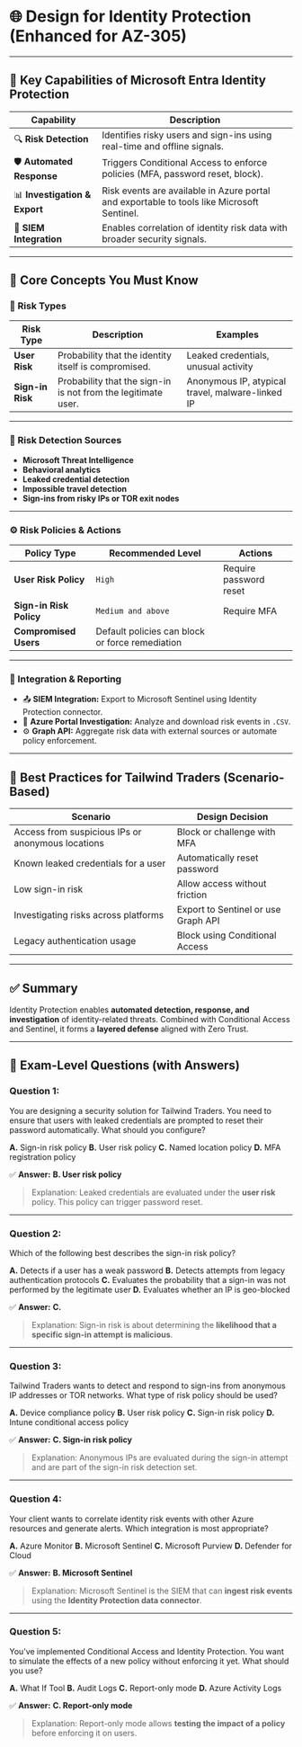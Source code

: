 
# 🌐 Design for Identity Protection (Enhanced for AZ-305)

---

## 🎯 Key Capabilities of Microsoft Entra Identity Protection

| Capability                    | Description                                                                                |
| ----------------------------- | ------------------------------------------------------------------------------------------ |
| 🔍 **Risk Detection**         | Identifies risky users and sign-ins using real-time and offline signals.                   |
| 🛡️ **Automated Response**    | Triggers Conditional Access to enforce policies (MFA, password reset, block).              |
| 📊 **Investigation & Export** | Risk events are available in Azure portal and exportable to tools like Microsoft Sentinel. |
| 🔗 **SIEM Integration**       | Enables correlation of identity risk data with broader security signals.                   |

---

## 🧠 Core Concepts You Must Know

### 🔐 Risk Types

| Risk Type        | Description                                                   | Examples                                         |
| ---------------- | ------------------------------------------------------------- | ------------------------------------------------ |
| **User Risk**    | Probability that the identity itself is compromised.          | Leaked credentials, unusual activity             |
| **Sign-in Risk** | Probability that the sign-in is not from the legitimate user. | Anonymous IP, atypical travel, malware-linked IP |

---

### 📘 Risk Detection Sources

* **Microsoft Threat Intelligence**
* **Behavioral analytics**
* **Leaked credential detection**
* **Impossible travel detection**
* **Sign-ins from risky IPs or TOR exit nodes**

---

### ⚙️ Risk Policies & Actions

| Policy Type             | Recommended Level                               | Actions                |
| ----------------------- | ----------------------------------------------- | ---------------------- |
| **User Risk Policy**    | `High`                                          | Require password reset |
| **Sign-in Risk Policy** | `Medium and above`                              | Require MFA            |
| **Compromised Users**   | Default policies can block or force remediation |                        |

---

### 🔄 Integration & Reporting

* 📤 **SIEM Integration:** Export to Microsoft Sentinel using Identity Protection connector.
* 📂 **Azure Portal Investigation:** Analyze and download risk events in `.CSV`.
* ⚙️ **Graph API:** Aggregate risk data with external sources or automate policy enforcement.

---

## 🔧 Best Practices for Tailwind Traders (Scenario-Based)

| Scenario                                          | Design Decision                     |
| ------------------------------------------------- | ----------------------------------- |
| Access from suspicious IPs or anonymous locations | Block or challenge with MFA         |
| Known leaked credentials for a user               | Automatically reset password        |
| Low sign-in risk                                  | Allow access without friction       |
| Investigating risks across platforms              | Export to Sentinel or use Graph API |
| Legacy authentication usage                       | Block using Conditional Access      |

---

## ✅ Summary

Identity Protection enables **automated detection, response, and investigation** of identity-related threats. Combined with Conditional Access and Sentinel, it forms a **layered defense** aligned with Zero Trust.

---

## 🧪 Exam-Level Questions (with Answers)

### **Question 1:**

You are designing a security solution for Tailwind Traders. You need to ensure that users with leaked credentials are prompted to reset their password automatically. What should you configure?

**A.** Sign-in risk policy
**B.** User risk policy
**C.** Named location policy
**D.** MFA registration policy

✅ **Answer:** **B. User risk policy**

> Explanation: Leaked credentials are evaluated under the **user risk** policy. This policy can trigger password reset.

---

### **Question 2:**

Which of the following best describes the sign-in risk policy?

**A.** Detects if a user has a weak password
**B.** Detects attempts from legacy authentication protocols
**C.** Evaluates the probability that a sign-in was not performed by the legitimate user
**D.** Evaluates whether an IP is geo-blocked

✅ **Answer:** **C.**

> Explanation: Sign-in risk is about determining the **likelihood that a specific sign-in attempt is malicious**.

---

### **Question 3:**

Tailwind Traders wants to detect and respond to sign-ins from anonymous IP addresses or TOR networks. What type of risk policy should be used?

**A.** Device compliance policy
**B.** User risk policy
**C.** Sign-in risk policy
**D.** Intune conditional access policy

✅ **Answer:** **C. Sign-in risk policy**

> Explanation: Anonymous IPs are evaluated during the sign-in attempt and are part of the sign-in risk detection set.

---

### **Question 4:**

Your client wants to correlate identity risk events with other Azure resources and generate alerts. Which integration is most appropriate?

**A.** Azure Monitor
**B.** Microsoft Sentinel
**C.** Microsoft Purview
**D.** Defender for Cloud

✅ **Answer:** **B. Microsoft Sentinel**

> Explanation: Microsoft Sentinel is the SIEM that can **ingest risk events** using the **Identity Protection data connector**.

---

### **Question 5:**

You’ve implemented Conditional Access and Identity Protection. You want to simulate the effects of a new policy without enforcing it yet. What should you use?

**A.** What If Tool
**B.** Audit Logs
**C.** Report-only mode
**D.** Azure Activity Logs

✅ **Answer:** **C. Report-only mode**

> Explanation: Report-only mode allows **testing the impact of a policy** before enforcing it on users.

